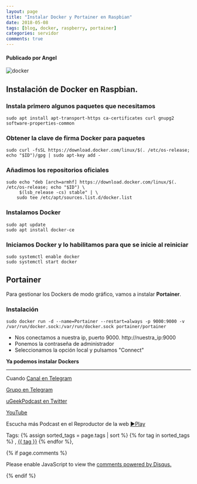 ```yaml
---
layout: page
title: "Instalar Docker y Portainer en Raspbian"
date: 2018-05-08
tags: [blog, docker, raspberry, portainer]
categories: servidor
comments: true
---
```

#### Publicado por Angel

<!-- -------------------------------------Imagen -------------------------------------------  -->



![docker](https://i.imgur.com/9DMx0DS.png)

<!-- -------------------------------------Descripción del podcast -------------------------------------------  -->

## Instalación de Docker en Raspbian.


### Instala primero algunos paquetes que necesitamos
```
sudo apt install apt-transport-https ca-certificates curl gnupg2 software-properties-common
```  

### Obtener la clave de firma Docker para paquetes
```
sudo curl -fsSL https://download.docker.com/linux/$(. /etc/os-release; echo "$ID")/gpg | sudo apt-key add -
```  

### Añadimos los repositorios oficiales
```
sudo echo "deb [arch=armhf] https://download.docker.com/linux/$(. /etc/os-release; echo "$ID") \
     $(lsb_release -cs) stable" | \
    sudo tee /etc/apt/sources.list.d/docker.list
```  

### Instalamos Docker
```
sudo apt update
sudo apt install docker-ce
```  

### Iniciamos Docker y lo habilitamos para que se inicie al reiniciar
```
sudo systemctl enable docker
sudo systemctl start docker
```  

## Portainer
Para gestionar los Dockers de modo gráfico, vamos a instalar **Portainer**.  

### Instalación
```
sudo docker run -d --name=Portainer --restart=always -p 9000:9000 -v /var/run/docker.sock:/var/run/docker.sock portainer/portainer
```  

- Nos conectamos a nuestra ip, puerto 9000. http://nuestra_ip:9000
- Ponemos la contraseña de administrador
- Seleccionamos la opción local y pulsamos "Connect"


**Ya podemos instalar Dockers**



<!-- -------------------------------------Aquí abajo los comentarios -------------------------------------------  -->
---
Cuando 
[Canal en Telegram](https://t.me/uGeek)  

[Grupo en Telegram](https://t.me/uGeekPodcast)  

[uGeekPodcast en Twitter](https://twitter.com/ugeekpodcast)  

[YouTube](https://www.youtube.com/channel/UCVmGqdwOeswJ55IFmsYNlww)  

Escucha más Podcast en el Reproductor de la web [►Play](https://ugeek.github.io/podcasts/)  

Tags: {% assign sorted_tags = page.tags | sort %} {% for tag in sorted_tags %} , <span class="tag"><a href="/tag#{{ tag }}">{{ tag }}</a></span> {% endfor %},


{% if page.comments %}
<div id="disqus_thread"></div>
<script>

/**
*  RECOMMENDED CONFIGURATION VARIABLES: EDIT AND UNCOMMENT THE SECTION BELOW TO INSERT DYNAMIC VALUES FROM YOUR PLATFORM OR CMS.
*  LEARN WHY DEFINING THESE VARIABLES IS IMPORTANT: https://disqus.com/admin/universalcode/#configuration-variables*/
/*
var disqus_config = function () {
this.page.url = PAGE_URL;  // Replace PAGE_URL with your page's canonical URL variable
this.page.identifier = PAGE_IDENTIFIER; // Replace PAGE_IDENTIFIER with your page's unique identifier variable
};
*/
(function() { // DON'T EDIT BELOW THIS LINE
var d = document, s = d.createElement('script');
s.src = 'https://https-angelbcn-github-io-ugeek.disqus.com/embed.js';
s.setAttribute('data-timestamp', +new Date());
(d.head || d.body).appendChild(s);
})();
</script>
<noscript>Please enable JavaScript to view the <a href="https://disqus.com/?ref_noscript">comments powered by Disqus.</a></noscript>

{% endif %}

<script id="dsq-count-scr" src="//https-angelbcn-github-io-ugeek.disqus.com/count.js" async></script>
